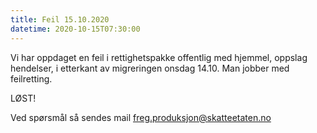 ```yaml
---
title: Feil 15.10.2020
datetime: 2020-10-15T07:30:00
---
```

Vi har oppdaget en feil i rettighetspakke offentlig med hjemmel, oppslag hendelser, i etterkant av migreringen onsdag 14.10.
Man jobber med feilretting.

LØST!

Ved spørsmål så sendes mail freg.produksjon@skatteetaten.no
